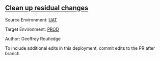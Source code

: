 ## [Clean up residual changes](https://app.salto.io/orgs/d39e3801-354a-4f02-aedd-947684f9f9aa/envs/fc619771-f6ff-464e-a10e-a542c52136ef/deployments/f72f69ae-72ee-483c-a5e5-1c2f529df5cf)

Source Environment: [UAT](https://app.salto.io/orgs/d39e3801-354a-4f02-aedd-947684f9f9aa/envs/409252aa-2e5e-4a65-96af-8516068be9aa) 

Target Environment: [PROD](https://app.salto.io/orgs/d39e3801-354a-4f02-aedd-947684f9f9aa/envs/fc619771-f6ff-464e-a10e-a542c52136ef) 

Author: Geoffrey Routledge

To include additional edits in this deployment, commit edits to the PR after branch.